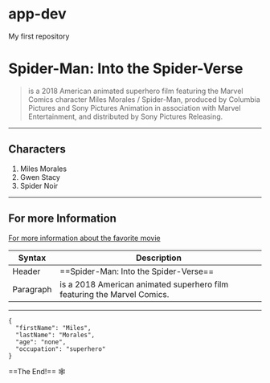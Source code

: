 # app-dev
My first repository
# Spider-Man: Into the Spider-Verse
> is a 2018 American animated superhero film featuring the Marvel Comics character Miles Morales / Spider-Man, produced by Columbia Pictures and Sony Pictures Animation in association with Marvel Entertainment, and distributed by Sony Pictures Releasing.
---
## Characters
1. Miles Morales
2. Gwen Stacy
3. Spider Noir
---
## For more Information
[For more information about the favorite movie](https://www.imdb.com/title/tt4633694/)

| Syntax | Description |
| ----------- | ----------- |
| Header | ==Spider-Man: Into the Spider-Verse== |
| Paragraph | is a 2018 American animated superhero film featuring the Marvel Comics.  |

---

```
{
  "firstName": "Miles",
  "lastName": "Morales",
  "age": "none",
  "occupation": "superhero"
}
```

==The End!== 🕸️
